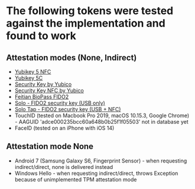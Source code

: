 The following tokens were tested against the implementation and found to work
=============================================================================

Attestation modes (None, Indirect)
----------------------------------

  * [Yubikey 5 NFC](https://www.yubico.com/product/yubikey-5-nfc/)
  * [Yubikey 5C](https://www.yubico.com/product/yubikey-5c/)
  * [Security Key by Yubico](https://support.yubico.com/support/solutions/articles/15000006900-security-key-by-yubico)
  * [Security Key NFC by Yubico](https://support.yubico.com/support/solutions/articles/15000019469-security-key-nfc)
  * [Feitian BioPass FIDO2](https://www.ftsafe.com/Products/FIDO/Bio)
  * [Solo - FIDO2 security key (USB only)](https://solokeys.com/collections/all/products/solo)
  * [Solo Tap - FIDO2 security key (USB + NFC)](https://solokeys.com/collections/all/products/solo-tap)
  * TouchID (tested on Macbook Pro 2019, macOS 10.15.3, Google Chrome) - AAGUID 'adce000235bcc60a648b0b25f1f05503' not in database yet
  * FaceID (tested on an iPhone with iOS 14)

## Attestation mode None

* Android 7 (Samsung Galaxy S6, Fingerprint Sensor) - when requesting
  indirect/direct, none is delivered instead
* Windows Hello - when requesting indirect/direct, throws Exception because of unimplemented TPM attestation mode
